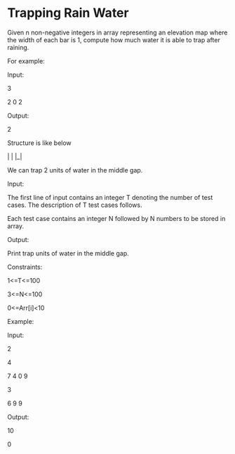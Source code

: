 # Trapping Rain Water



Given n non-negative integers in array representing an elevation map where the width of each bar is 1, compute how much water it is able to trap after raining.

For example:

Input:

3

2 0 2

Output:

2

Structure is like below

| |
|_|

We can trap 2 units of water in the middle gap.




Input:

The first line of input contains an integer T denoting the number of test cases. The description of T test cases follows.

Each test case contains an integer N followed by N numbers to be stored in array.


Output:

Print trap units of water in the middle gap.



Constraints:

1<=T<=100

3<=N<=100

0<=Arr[i]<10



Example:

Input:

2

4

7 4 0 9

3

6 9 9



Output:

10

0

